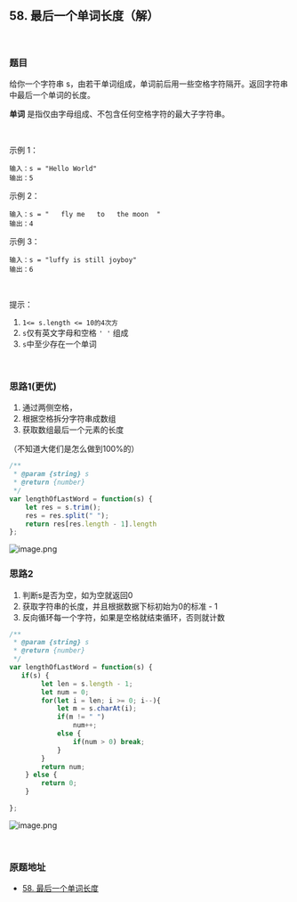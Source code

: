 ## 58. 最后一个单词长度（解）

<br/>


### 题目

给你一个字符串 s，由若干单词组成，单词前后用一些空格字符隔开。返回字符串中最后一个单词的长度。

**单词** 是指仅由字母组成、不包含任何空格字符的最大子字符串。

<br/>

示例 1：
```
输入：s = "Hello World"
输出：5
```

示例 2：
```
输入：s = "   fly me   to   the moon  "
输出：4
```

示例 3：
```
输入：s = "luffy is still joyboy"
输出：6
```

<br/>

提示：

1. `1<= s.length <= 10的4次方`
2. `s`仅有英文字母和空格 `' '` 组成
3. `s`中至少存在一个单词

<br/>

### 思路1(更优)
1. 通过两侧空格，
2. 根据空格拆分字符串成数组
3. 获取数组最后一个元素的长度

（不知道大佬们是怎么做到100%的）

```js
/**
 * @param {string} s
 * @return {number}
 */
var lengthOfLastWord = function(s) {
    let res = s.trim();
    res = res.split(" ");
    return res[res.length - 1].length
};
```
![image.png](https://pic.leetcode-cn.com/1642993536-HWZSKi-image.png)

### 思路2
1. 判断s是否为空，如为空就返回0
2. 获取字符串的长度，并且根据数据下标初始为0的标准 - 1
3. 反向循环每一个字符，如果是空格就结束循环，否则就计数

```js
/**
 * @param {string} s
 * @return {number}
 */
var lengthOfLastWord = function(s) {
   if(s) {
        let len = s.length - 1;
        let num = 0;
        for(let i = len; i >= 0; i--){
            let m = s.charAt(i);
            if(m != " ")
                num++;
            else {
                if(num > 0) break;
            }
        }
        return num;
    } else {
        return 0;
    }
    
};
```
![image.png](https://pic.leetcode-cn.com/1642994730-UMSCRQ-image.png)

<br/>

### 原题地址
* [58. 最后一个单词长度](https://leetcode-cn.com/problems/length-of-last-word/)